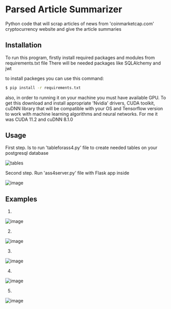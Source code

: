 # Parsed Article Summarizer
Python code that will scrap articles of news from 'coinmarketcap.com' cryptocurrency website and give the article summaries 


## Installation
To run this program, firstly install required packages and modules from requirements.txt file There will be needed packages like SQLAlchemy and jwt

to install packeges you can use this command:
```bash
$ pip install -r requirements.txt
```

also, in order to running it on your machine you must have available GPU. To get this download and install appropriate 'Nvidia' drivers, CUDA toolkit, cuDNN library that will be compatible with your OS and Tensorflow version to work with machine learning algorithms and neural networks. For me it was CUDA 11.2 and cuDNN 8.1.0

## Usage
First step. Is to run 'tableforass4.py' file to create needed tables on your postgresql database

![tables](https://user-images.githubusercontent.com/74262437/141940548-777530b4-cc61-45a6-bfa9-3e64c52059c4.jpg)

Second step. Run 'ass4server.py' file with Flask app inside

![image](https://user-images.githubusercontent.com/74262437/141940707-2ffef344-4665-4c80-bc68-c63b3fa7a501.png)

## Examples
1)
![image](https://user-images.githubusercontent.com/74262437/141940757-f0e5c315-9728-4d5f-b511-707db7418559.png)


2)
![image](https://user-images.githubusercontent.com/74262437/141940780-c6adc00e-09e8-4bd9-b073-69bdf72ec00f.png)


3)
![image](https://user-images.githubusercontent.com/74262437/141940850-464d881d-03f7-46f5-ae12-d3207a0aae97.png)


4)
![image](https://user-images.githubusercontent.com/74262437/141941067-70fcabf1-e8c3-4e0f-863c-db5b1bbdec75.png)


5)
![image](https://user-images.githubusercontent.com/74262437/141941437-f294e1f7-77d6-47e0-af01-6818418c5208.png)

